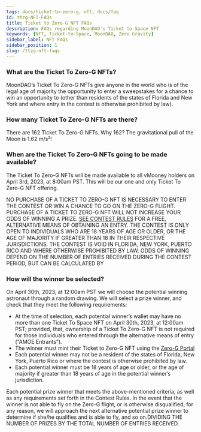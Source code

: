 ```yaml
---
tags: docs/ticket-to-zero-g, nft, docs/faq
id: ttzg-NFT-FAQs
title: Ticket to Zero-G NFT FAQs
description: FAQs regarding MoonDAO's Ticket to Space NFT
keywords: [NFT, Ticket-to-Space, MoonDAO, Zero Gravity]
sidebar_label: NFT FAQs
sidebar_position: 1
slug: /ttzg-nft-faqs
---
```

### What are the Ticket To Zero-G NFTs?

MoonDAO’s Ticket To Zero-G NFTs give anyone in the world who is of the legal age of majority the opportunity to enter a sweepstakes for a chance to win an opportunity to  (other than residents of the states of Florida and New York and where entry in the contest is otherwise prohibited by law).

### How many Ticket To Zero-G NFTs are there?

There are 162 Ticket To Zero-G NFTs. Why 162? The gravitational pull of the Moon is 1.62 m/s²!

### When are the Ticket To Zero-G NFTs going to be made available?

The Ticket To Zero-G NFTs will be made available to all vMooney holders on April 3rd, 2023, at 8:00am PST. This will be our one and only Ticket To Zero-G NFT offering.

NO PURCHASE OF A TICKET TO ZERO-G NFT IS NECESSARY TO ENTER THE CONTEST OR WIN A CHANCE TO GO ON THE ZERO-G FLIGHT. PURCHASE OF A TICKET TO ZERO-G NFT WILL NOT INCREASE YOUR ODDS OF WINNING A PRIZE. [SEE CONTEST RULES](/ttzg-sweepstakes-rules) FOR A FREE, ALTERNATIVE MEANS OF OBTAINING AN ENTRY. THE CONTEST IS ONLY OPEN TO INDIVIDUALS WHO ARE 18 YEARS OF AGE OR OLDER, OR THE AGE OF MAJORITY IF GREATER THAN 18 IN THEIR RESPECTIVE JURISDICTIONS. THE CONTEST IS VOID IN FLORIDA, NEW YORK, PUERTO RICO AND WHERE OTHERWISE PROHIBITED BY LAW. ODDS OF WINNING DEPEND ON THE NUMBER OF ENTRIES RECEIVED DURING THE CONTEST PERIOD, BUT CAN BE CALCULATED BY 

### How will the winner be selected?

On April 30th, 2023, at 12:00am PST we will choose the potential winning astronaut through a random drawing. We will select a prize winner, and check that they meet the following requirements:

- At the time of selection, each potential winner’s wallet may have no more than one Ticket To Space NFT on April 30th, 2023, at 12:00am PST; provided, that, ownership of a Ticket To Zero-G NFT is not required for those individuals who entered through the alternative means of entry (“AMOE Entrants”).
- The winner must mint their Ticket to Zero-G NFT using the [Zero-G Portal](https://www.moondao.com/zero-gravity)
- Each potential winner may not be a resident of the states of Florida, New York, Puerto Rico or where the contest is otherwise prohibited by law.
- Each potential winner must be 18 years of age or older, or the age of majority if greater than 18 years of age in the potential winner’s jurisdiction.

Each potential prize winner that meets the above-mentioned criteria, as well as any requirements set forth in the Contest Rules. In the event that the winner is not able to fly on the Zero-G flight, or is otherwise disqualified, for any reason, we will approach the next alternative potential prize winner to determine if she/he qualifies and is able to fly, and so on.DIVIDING THE NUMBER OF PRIZES BY THE TOTAL NUMBER OF ENTRIES RECEIVED.